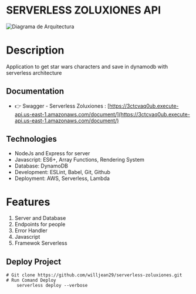 # SERVERLESS ZOLUXIONES API

![Diagrama de Arquitectura](https://user-images.githubusercontent.com/61263958/165149370-69e12b55-ede6-427c-8b90-8966169d6e36.png)

# Description

Application to get star wars characters and save in dynamodb with serverless architecture

## Documentation

- 👉 Swagger - Serverless Zoluxiones : [https://3ctcvaq0ub.execute-api.us-east-1.amazonaws.com/document/](https://3ctcvaq0ub.execute-api.us-east-1.amazonaws.com/document/)

## Technologies

- NodeJs and Express for server
- Javascript: ES6+, Array Functions, Rendering System
- Database: DynamoDB
- Development: ESLint, Babel, Git, Github
- Deployment: AWS, Serverless, Lambda

# Features

1. Server and Database
2. Endpoints for people
3. Error Handler
4. Javascript
5. Framewok Serverless

## Deploy Project

```
# Git clone https://github.com/willjean29/serverless-zoluxiones.git
# Run Comand Deploy
    serverless deploy --verbose
```
